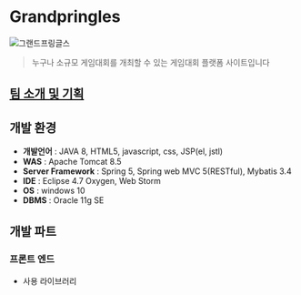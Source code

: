# Grandpringles
![그랜드프링글스]( "athego") 

> 누구나 소규모 게임대회를 개최할 수 있는 게임대회 플랫폼 사이트입니다


## [팀 소개 및 기획]()

## 개발 환경
* **개발언어** : JAVA 8, HTML5, javascript, css, JSP(el, jstl)
* **WAS** : Apache Tomcat 8.5
* **Server Framework** : Spring 5, Spring web MVC 5(RESTful), Mybatis 3.4
* **IDE** : Eclipse 4.7 Oxygen, Web Storm 
* **OS** : windows 10
* **DBMS** : Oracle 11g SE

## 개발 파트
### 프론트 엔드
* 사용 라이브러리

